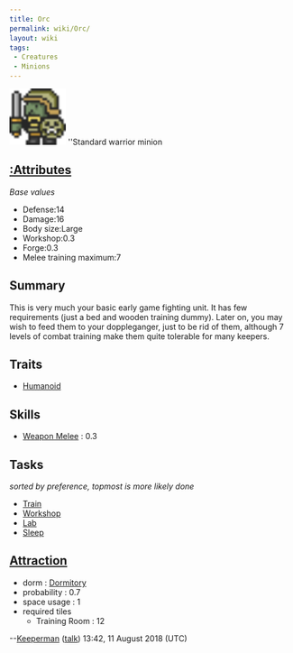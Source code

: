 ```yaml
---
title: Orc
permalink: wiki/Orc/
layout: wiki
tags:
 - Creatures
 - Minions
---
```


<img src="orc.png" title="fig:orc.png" alt="orc.png" width="100" />
''Standard warrior minion

[:Attributes](:Attributes "wikilink")
-------------------------------------

*Base values*

-   Defense:14
-   Damage:16
-   Body size:Large
-   Workshop:0.3
-   Forge:0.3
-   Melee training maximum:7

Summary
-------

This is very much your basic early game fighting unit. It has few
requirements (just a bed and wooden training dummy). Later on, you may
wish to feed them to your doppleganger, just to be rid of them, although
7 levels of combat training make them quite tolerable for many keepers.

Traits
------

-   [Humanoid](:Traits#Humanoid "wikilink")

Skills
------

-   [Weapon Melee](:Skills#Weapon_Melee "wikilink") : 0.3

Tasks
-----

*sorted by preference, topmost is more likely done*

-   [Train](:Training_Room "wikilink")
-   [Workshop](:Manufactories "wikilink")
-   [Lab](:Laboratory "wikilink")
-   [Sleep](:Dormitory "wikilink")

[Attraction](:Immigration "wikilink")
-------------------------------------

-   dorm : [Dormitory](/wiki/Dormitory "wikilink")
-   probability : 0.7
-   space usage : 1
-   required tiles
    -   Training Room : 12

--[Keeperman](/wiki/User%3AKeeperman "wikilink")
([talk](/wiki/User_talk:Keeperman "wikilink")) 13:42, 11 August 2018 (UTC)
